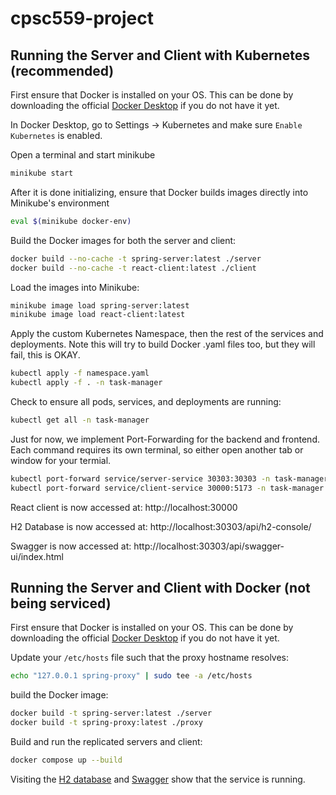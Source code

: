 # cpsc559-project

## Running the Server and Client with Kubernetes (recommended)

First ensure that Docker is installed on your OS. This can be done by downloading the official [Docker Desktop](https://www.docker.com/products/docker-desktop/) if you do not have it yet.

In Docker Desktop, go to Settings -> Kubernetes and make sure `Enable Kubernetes` is enabled.

Open a terminal and start minikube

```bash
minikube start
```

After it is done initializing, ensure that Docker builds images directly into Minikube's environment

```bash
eval $(minikube docker-env)
```

Build the Docker images for both the server and client:

```bash
docker build --no-cache -t spring-server:latest ./server
docker build --no-cache -t react-client:latest ./client
```

Load the images into Minikube:

```bash
minikube image load spring-server:latest
minikube image load react-client:latest
```

Apply the custom Kubernetes Namespace, then the rest of the services and deployments. Note this will try to build Docker .yaml files too, but they will fail, this is OKAY.

```bash
kubectl apply -f namespace.yaml
kubectl apply -f . -n task-manager
```

Check to ensure all pods, services, and deployments are running:

```bash
kubectl get all -n task-manager
```

Just for now, we implement Port-Forwarding for the backend and frontend. Each command requires its own terminal, so either open another tab or window for your termial.

```bash
kubectl port-forward service/server-service 30303:30303 -n task-manager
kubectl port-forward service/client-service 30000:5173 -n task-manager
```

React client is now accessed at: http://localhost:30000

H2 Database is now accessed at: http://localhost:30303/api/h2-console/

Swagger is now accessed at: http://localhost:30303/api/swagger-ui/index.html

## Running the Server and Client with Docker (not being serviced)

First ensure that Docker is installed on your OS. This can be done by downloading the official [Docker Desktop](https://www.docker.com/products/docker-desktop/) if you do not have it yet.

Update your `/etc/hosts` file such that the proxy hostname resolves:
```bash
echo "127.0.0.1	spring-proxy" | sudo tee -a /etc/hosts
```

build the Docker image:

```bash
docker build -t spring-server:latest ./server
docker build -t spring-proxy:latest ./proxy
```

Build and run the replicated servers and client:

```bash
docker compose up --build
```

Visiting the [H2 database](http://localhost:8080/api/h2-console/) and [Swagger](http://localhost:8080/api/swagger-ui/index.html) show that the service is running.
